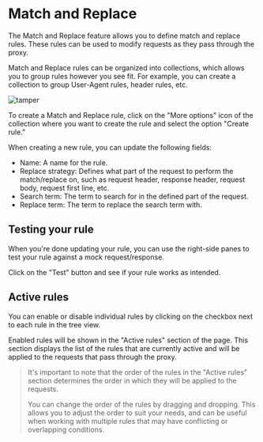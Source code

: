 # Match and Replace

The Match and Replace feature allows you to define match and replace rules. These rules can be used to modify requests as they pass through the proxy.

Match and Replace rules can be organized into collections, which allows you to group rules however you see fit. For example, you can create a collection to group User-Agent rules, header rules, etc.

![tamper](/_images/tamper.png)

To create a Match and Replace rule, click on the "More options" icon of the collection where you want to create the rule and select the option "Create rule."

When creating a new rule, you can update the following fields:

- Name: A name for the rule.
- Replace strategy: Defines what part of the request to perform the match/replace on, such as request header, response header, request body, request first line, etc.
- Search term: The term to search for in the defined part of the request.
- Replace term: The term to replace the search term with.

## Testing your rule

When you're done updating your rule, you can use the right-side panes to test your rule against a mock request/response.

Click on the "Test" button and see if your rule works as intended.

## Active rules

You can enable or disable individual rules by clicking on the checkbox next to each rule in the tree view.

Enabled rules will be shown in the "Active rules" section of the page. This section displays the list of the rules that are currently active and will be applied to the requests that pass through the proxy.

> It's important to note that the order of the rules in the "Active rules" section determines the order in which they will be applied to the requests.
>
> You can change the order of the rules by dragging and dropping. This allows you to adjust the order to suit your needs, and can be useful when working with multiple rules that may have conflicting or overlapping conditions.
